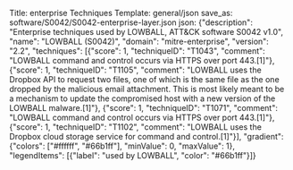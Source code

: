 Title: enterprise Techniques
Template: general/json
save_as: software/S0042/S0042-enterprise-layer.json
json: {"description": "Enterprise techniques used by LOWBALL, ATT&CK software S0042 v1.0", "name": "LOWBALL (S0042)", "domain": "mitre-enterprise", "version": "2.2", "techniques": [{"score": 1, "techniqueID": "T1043", "comment": "LOWBALL command and control occurs via HTTPS over port 443.[1]"}, {"score": 1, "techniqueID": "T1105", "comment": "LOWBALL uses the Dropbox API to request two files, one of which is the same file as the one dropped by the malicious email attachment. This is most likely meant to be a mechanism to update the compromised host with a new version of the LOWBALL malware.[1]"}, {"score": 1, "techniqueID": "T1071", "comment": "LOWBALL command and control occurs via HTTPS over port 443.[1]"}, {"score": 1, "techniqueID": "T1102", "comment": "LOWBALL uses the Dropbox cloud storage service for command and control.[1]"}], "gradient": {"colors": ["#ffffff", "#66b1ff"], "minValue": 0, "maxValue": 1}, "legendItems": [{"label": "used by LOWBALL", "color": "#66b1ff"}]}